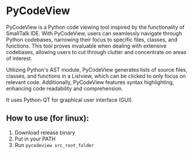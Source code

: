 # PyCodeView
PyCodeView is a Python code viewing tool inspired by the functionality of SmallTalk IDE. With PyCodeView, users can seamlessly navigate through Python codebases, narrowing their focus to specific files, classes, and functions. This tool proves invaluable when dealing with extensive codebases, allowing users to cut through clutter and concentrate on areas of interest.

Utilizing Python's AST module, PyCodeView generates lists of source files, classes, and functions in a Listview, which can be clicked to only focus on relevant code. Additionally, PyCodeView features syntax highlighting, enhancing code readability and comprehension.

It uses Python-QT for graphical user interface (GUI).

## How to use (for linux):
1. Download release binary
2. Put in your PATH
3. Run `pycodeview src_root_folder`